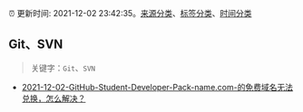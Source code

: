 :alarm_clock: 更新时间: 2021-12-02 23:42:35。[来源分类](../README.md)、[标签分类](../TAGS.md)、[时间分类](../TIMELINE.md)

## Git、SVN


> 关键字：`Git`、`SVN`



- [2021-12-02-GitHub-Student-Developer-Pack-name.com-的免费域名无法兑换，怎么解决？](https://www.v2ex.com/t/819641) 